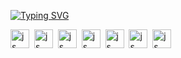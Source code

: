 <!---Пример кода-->
[![Typing SVG](https://readme-typing-svg.herokuapp.com?color=%2336BCF7&lines=Разработка+программного+обеспечения)](https://git.io/typing-svg)

<a href="https://github.com/rustam6274/Win_vcp" style="text-decoration:none"><img src="https://cdn.jsdelivr.net/gh/devicons/devicon@latest/icons/c/c-original.svg" title="js" width="30" height= "30"/></a>&nbsp;
<img src="https://cdn.jsdelivr.net/gh/devicons/devicon@latest/icons/cplusplus/cplusplus-original.svg" title="js" width="30" height= "30"/>&nbsp;
<img src="https://cdn.jsdelivr.net/gh/devicons/devicon@latest/icons/csharp/csharp-original.svg" title="js" width="30" height= "30"/>&nbsp;
<img src="https://cdn.jsdelivr.net/gh/devicons/devicon@latest/icons/java/java-original.svg" title="js" width="30" height= "30"/>&nbsp;
<img src="https://cdn.jsdelivr.net/gh/devicons/devicon@latest/icons/php/php-original.svg" title="js" width="30" height= "30"/>&nbsp;
<img src="https://cdn.jsdelivr.net/gh/devicons/devicon@latest/icons/android/android-plain.svg" title="js" width="30" height= "30"/>&nbsp;
<img src="https://cdn.jsdelivr.net/gh/devicons/devicon@latest/icons/python/python-original.svg" title="js" width="30" height= "30"/>&nbsp;
         
          
          
          
          

          
